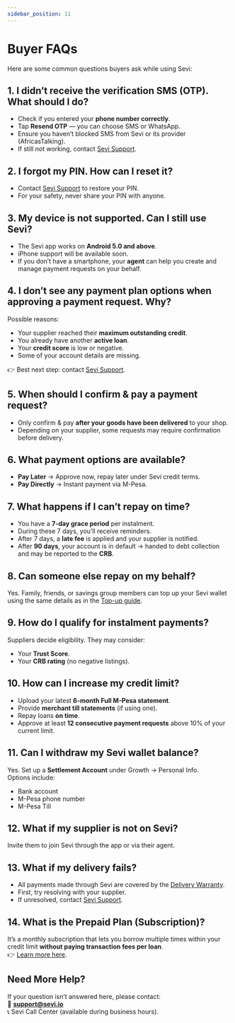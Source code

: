 ```yaml
---
sidebar_position: 11
---
```


# Buyer FAQs  

Here are some common questions buyers ask while using Sevi:  


## 1. I didn’t receive the verification SMS (OTP). What should I do?  
- Check if you entered your **phone number correctly**.  
- Tap **Resend OTP** — you can choose SMS or WhatsApp.  
- Ensure you haven’t blocked SMS from Sevi or its provider (AfricasTalking).  
- If still not working, contact [Sevi Support](/docs/about/support).  


## 2. I forgot my PIN. How can I reset it?  
- Contact [Sevi Support](/docs/about/support) to restore your PIN.  
- For your safety, never share your PIN with anyone.  


## 3. My device is not supported. Can I still use Sevi?  
- The Sevi app works on **Android 5.0 and above**.  
- iPhone support will be available soon.  
- If you don’t have a smartphone, your **agent** can help you create and manage payment requests on your behalf.  


## 4. I don’t see any payment plan options when approving a payment request. Why?  
Possible reasons:  
- Your supplier reached their **maximum outstanding credit**.  
- You already have another **active loan**.  
- Your **credit score** is low or negative.  
- Some of your account details are missing.  

👉 Best next step: contact [Sevi Support](/docs/about/support).  


## 5. When should I confirm & pay a payment request?  
- Only confirm & pay **after your goods have been delivered** to your shop.  
- Depending on your supplier, some requests may require confirmation before delivery.  


## 6. What payment options are available?  
- **Pay Later** → Approve now, repay later under Sevi credit terms.  
- **Pay Directly** → Instant payment via M-Pesa.  


## 7. What happens if I can’t repay on time?  
- You have a **7-day grace period** per instalment.  
- During these 7 days, you’ll receive reminders.  
- After 7 days, a **late fee** is applied and your supplier is notified.  
- After **90 days**, your account is in default → handed to debt collection and may be reported to the **CRB**.  


## 8. Can someone else repay on my behalf?  
Yes. Family, friends, or savings group members can top up your Sevi wallet using the same details as in the [Top-up guide](/docs/buyer/topup).  


## 9. How do I qualify for instalment payments?  
Suppliers decide eligibility. They may consider:  
- Your **Trust Score**.  
- Your **CRB rating** (no negative listings).  


## 10. How can I increase my credit limit?  
- Upload your latest **6-month Full M-Pesa statement**.  
- Provide **merchant till statements** (if using one).  
- Repay loans **on time**.  
- Approve at least **12 consecutive payment requests** above 10% of your current limit.  


## 11. Can I withdraw my Sevi wallet balance?  
Yes. Set up a **Settlement Account** under Growth → Personal Info.  
Options include:  
- Bank account  
- M-Pesa phone number  
- M-Pesa Till  


## 12. What if my supplier is not on Sevi?  
Invite them to join Sevi through the app or via their agent.  


## 13. What if my delivery fails?  
- All payments made through Sevi are covered by the [Delivery Warranty](/docs/buyer/benefits-and-policies/buyerProtection).  
- First, try resolving with your supplier.  
- If unresolved, contact [Sevi Support](/docs/about/support).  


## 14. What is the Prepaid Plan (Subscription)?  
It’s a monthly subscription that lets you borrow multiple times within your credit limit **without paying transaction fees per loan**.  
👉 [Learn more here](/docs/buyer/subscriptions/prepaid-plan).  


## Need More Help?  
If your question isn’t answered here, please contact:  
📧 **support@sevi.io**  
📞 Sevi Call Center (available during business hours).  
